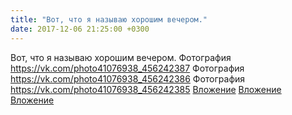 ```yaml
---
title: "Вот, что я называю хорошим вечером."
date: 2017-12-06 21:25:00 +0300
---
```


Вот, что я называю хорошим вечером.
Фотография
<a class="vk-attach" href="https://vk.com/photo41076938_456242387">https://vk.com/photo41076938_456242387</a>
Фотография
<a class="vk-attach" href="https://vk.com/photo41076938_456242386">https://vk.com/photo41076938_456242386</a>
Фотография
<a class="vk-attach" href="https://vk.com/photo41076938_456242385">https://vk.com/photo41076938_456242385</a>
<a class="vk-attach" href="https://vk.com/photo41076938_456242387">Вложение</a>
<a class="vk-attach" href="https://vk.com/photo41076938_456242386">Вложение</a>
<a class="vk-attach" href="https://vk.com/photo41076938_456242385">Вложение</a>
